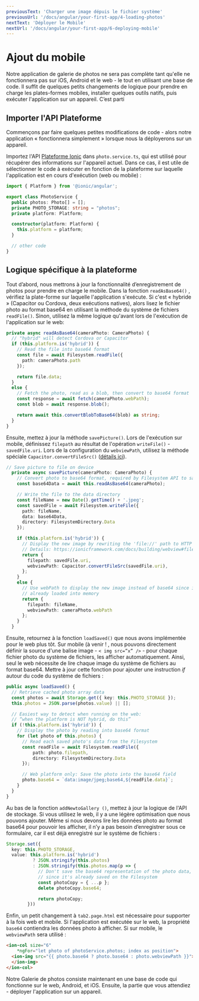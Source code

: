 ```yaml
---
previousText: 'Charger une image dépuis le fichier système'
previousUrl: '/docs/angular/your-first-app/4-loading-photos'
nextText: 'Déployer le Mobile'
nextUrl: '/docs/angular/your-first-app/6-deploying-mobile'
---
```


# Ajout du mobile

Notre application de galerie de photos ne sera pas complète tant qu'elle ne fonctionnera pas sur iOS, Android et le web - le tout en utilisant une base de code. Il suffit de quelques petits changements de logique pour prendre en charge les plates-formes mobiles, installer quelques outils natifs, puis exécuter l'application sur un appareil. C’est parti

## Importer l'API Plateforme

Commençons par faire quelques petites modifications de code - alors notre application « fonctionnera simplement » lorsque nous la déployerons sur un appareil.

Importez l'API [Plateforme Ionic](https://ionicframework.com/docs/angular/platform) dans `photo.service.ts`, qui est utilisé pour récupérer des informations sur l'appareil actuel. Dans ce cas, il est utile de sélectionner le code à exécuter en fonction de la plateforme sur laquelle l'application est en cours d'exécution (web ou mobile) :

```typescript
import { Platform } from '@ionic/angular';

export class PhotoService {
  public photos: Photo[] = [];
  private PHOTO_STORAGE: string = "photos";
  private platform: Platform;

  constructor(platform: Platform) {
    this.platform = platform;
  }

  // other code
}
```

## Logique spécifique à la plateforme

Tout d’abord, nous mettrons à jour la fonctionnalité d’enregistrement de photos pour prendre en charge le mobile. Dans la fonction `readAsBase64()` , vérifiez la plate-forme sur laquelle l'application s'exécute. Si c'est « hybride » (Capacitor ou Cordova, deux exécutions natives), alors lisez le fichier photo au format base64 en utilisant la méthode du système de fichiers `readFile()`. Sinon, utilisez la même logique qu'avant lors de l'exécution de l'application sur le web:

```typescript
private async readAsBase64(cameraPhoto: CameraPhoto) {
  // "hybrid" will detect Cordova or Capacitor
  if (this.platform.is('hybrid')) {
    // Read the file into base64 format
    const file = await Filesystem.readFile({
      path: cameraPhoto.path
    });

    return file.data;
  }
  else {
    // Fetch the photo, read as a blob, then convert to base64 format
    const response = await fetch(cameraPhoto.webPath);
    const blob = await response.blob();

    return await this.convertBlobToBase64(blob) as string;
  }
}
```

Ensuite, mettez à jour la méthode `savePicture()`. Lors de l'exécution sur mobile, définissez `filepath` au résultat de l'opération `writeFile()` - `savedFile.uri`. Lors de la configuration du `webviewPath`, utilisez la méthode spéciale `Capacitor.convertFileSrc()` ([détails ici](https://ionicframework.com/docs/core-concepts/webview#file-protocol)).

```typescript
// Save picture to file on device
  private async savePicture(cameraPhoto: CameraPhoto) {
    // Convert photo to base64 format, required by Filesystem API to save
    const base64Data = await this.readAsBase64(cameraPhoto);

    // Write the file to the data directory
    const fileName = new Date().getTime() + '.jpeg';
    const savedFile = await Filesystem.writeFile({
      path: fileName,
      data: base64Data,
      directory: FilesystemDirectory.Data
    });

    if (this.platform.is('hybrid')) {
      // Display the new image by rewriting the 'file://' path to HTTP
      // Details: https://ionicframework.com/docs/building/webview#file-protocol
      return {
        filepath: savedFile.uri,
        webviewPath: Capacitor.convertFileSrc(savedFile.uri),
      };
    }
    else {
      // Use webPath to display the new image instead of base64 since it's
      // already loaded into memory
      return {
        filepath: fileName,
        webviewPath: cameraPhoto.webPath
      };
    }
  }
```

Ensuite, retournez à la fonction `loadSaved()` que nous avons implémentée pour le web plus tôt. Sur mobile (à venir ! , nous pouvons directement définir la source d'une balise image - `< img src=”x” />` - pour chaque fichier photo du système de fichiers, les afficher automatiquement. Ainsi, seul le web nécessite de lire chaque image du système de fichiers au format base64. Mettre à jour cette fonction pour ajouter une instruction _if_ autour du code du système de fichiers :

```typescript
public async loadSaved() {
  // Retrieve cached photo array data
  const photos = await Storage.get({ key: this.PHOTO_STORAGE });
  this.photos = JSON.parse(photos.value) || [];

  // Easiest way to detect when running on the web:
  // “when the platform is NOT hybrid, do this”
  if (!this.platform.is('hybrid')) {
    // Display the photo by reading into base64 format
    for (let photo of this.photos) {
      // Read each saved photo's data from the Filesystem
      const readFile = await Filesystem.readFile({
          path: photo.filepath,
          directory: FilesystemDirectory.Data
      });

      // Web platform only: Save the photo into the base64 field
      photo.base64 = `data:image/jpeg;base64,${readFile.data}`;
    }
  }
}
```

Au bas de la fonction ` addNewtoGallery () `, mettez à jour la logique de l'API de stockage. Si vous utilisez le web, il y a une légère optimisation que nous pouvons ajouter. Même si nous devons lire les données photo au format base64 pour pouvoir les afficher, il n’y a pas besoin d’enregistrer sous ce formulaire, car il est déjà enregistré sur le système de fichiers :

```typescript
Storage.set({
  key: this.PHOTO_STORAGE,
  value: this.platform.is('hybrid')
          ? JSON.stringify(this.photos)
          : JSON.stringify(this.photos.map(p => {
            // Don't save the base64 representation of the photo data,
            // since it's already saved on the Filesystem
            const photoCopy = { ...p };
            delete photoCopy.base64;

            return photoCopy;
        }))
```

Enfin, un petit changement à `tab2.page.html` est nécessaire pour supporter à la fois web et mobile. Si l'application est exécutée sur le web, la propriété `base64` contiendra les données photo à afficher. Si sur mobile, le `webviewPath` sera utilisé :

```html
<ion-col size="6"
    *ngFor="let photo of photoService.photos; index as position">
  <ion-img src="{{ photo.base64 ? photo.base64 : photo.webviewPath }}">
  </ion-img>
</ion-col>
```

Notre Galerie de photos consiste maintenant en une base de code qui fonctionne sur le web, Android, et iOS. Ensuite, la partie que vous attendiez - déployer l'application sur un appareil.
